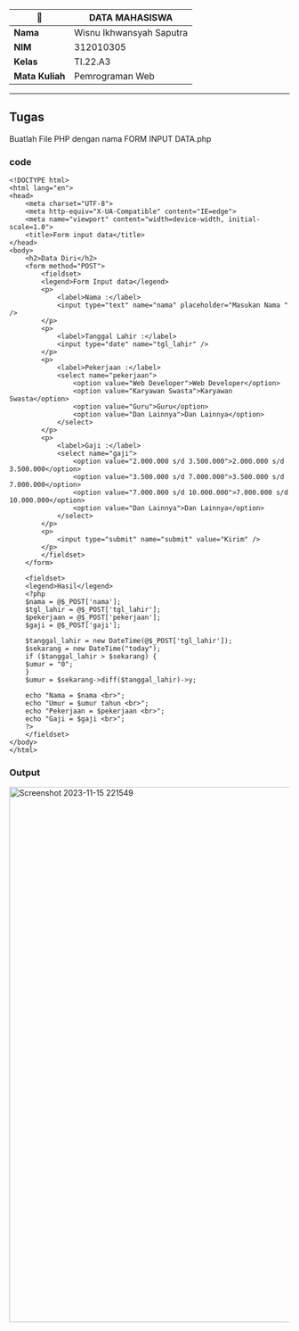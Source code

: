| 🐻 | DATA MAHASISWA |
| -------- | --- |
| **Nama** | Wisnu Ikhwansyah Saputra|
| **NIM** | 312010305 |
| **Kelas** | TI.22.A3 |
| **Mata Kuliah** | Pemrograman Web |

---

## Tugas
Buatlah File PHP dengan nama FORM INPUT DATA.php

### code

    <!DOCTYPE html>
    <html lang="en">
    <head>
        <meta charset="UTF-8">
        <meta http-equiv="X-UA-Compatible" content="IE=edge">
        <meta name="viewport" content="width=device-width, initial-scale=1.0">
        <title>Form input data</title>
    </head>
    <body>
        <h2>Data Diri</h2>
        <form method="POST">
            <fieldset>
            <legend>Form Input data</legend>
            <p>
                <label>Nama :</label>
                <input type="text" name="nama" placeholder="Masukan Nama " />
            </p>
            <p>
                <label>Tanggal Lahir :</label>
                <input type="date" name="tgl_lahir" />
            </p>
            <p>
                <label>Pekerjaan :</label>
                <select name="pekerjaan">
                    <option value="Web Developer">Web Developer</option>
                    <option value="Karyawan Swasta">Karyawan Swasta</option>
                    <option value="Guru">Guru</option>
                    <option value="Dan Lainnya">Dan Lainnya</option>
                </select>
            </p>
            <p>
                <label>Gaji :</label>
                <select name="gaji">
                    <option value="2.000.000 s/d 3.500.000">2.000.000 s/d 3.500.000</option>
                    <option value="3.500.000 s/d 7.000.000">3.500.000 s/d 7.000.000</option>
                    <option value="7.000.000 s/d 10.000.000">7.000.000 s/d 10.000.000</option>
                    <option value="Dan Lainnya">Dan Lainnya</option>
                </select>
            </p>
            <p>
                <input type="submit" name="submit" value="Kirim" />
            </p>
            </fieldset>
        </form>
    
        <fieldset>
        <legend>Hasil</legend>
        <?php
        $nama = @$_POST['nama'];
        $tgl_lahir = @$_POST['tgl_lahir'];
        $pekerjaan = @$_POST['pekerjaan'];
        $gaji = @$_POST['gaji'];
    
        $tanggal_lahir = new DateTime(@$_POST['tgl_lahir']);
        $sekarang = new DateTime("today");
        if ($tanggal_lahir > $sekarang) { 
        $umur = "0";
        }
        $umur = $sekarang->diff($tanggal_lahir)->y;
        
        echo "Nama = $nama <br>";
        echo "Umur = $umur tahun <br>";
        echo "Pekerjaan = $pekerjaan <br>";
        echo "Gaji = $gaji <br>";
        ?>
        </fieldset>
    </body>
    </html>

### Output

<img width="960" alt="Screenshot 2023-11-15 221549" src="https://github.com/Wizzs1/Lab7Web/assets/110619093/1f550117-c842-46a1-9d02-14f3aba95413">
